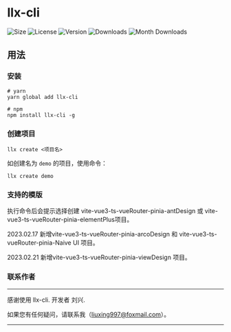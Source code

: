 # llx-cli

![Size](https://img.shields.io/bundlephobia/min/llx-cli?style=flat-square)
![License](https://img.shields.io/npm/l/llx-cli?style=flat-square)
![Version](https://img.shields.io/npm/v/llx-cli?style=flat-square)
![Downloads](https://img.shields.io/npm/dt/llx-cli?style=flat-square)
![Month Downloads](https://img.shields.io/npm/dm/llx-cli?style=flat-square)


## 用法

### 安装

```shell
# yarn 
yarn global add llx-cli
```

```shell
# npm 
npm install llx-cli -g
```

### 创建项目

```shell
llx create <项目名>
```
如创建名为 `demo` 的项目，使用命令：
```shell
llx create demo
```
### 支持的模版
执行命令后会提示选择创建 vite-vue3-ts-vueRouter-pinia-antDesign 或 vite-vue3-ts-vueRouter-pinia-elementPlus项目。

2023.02.17 新增vite-vue3-ts-vueRouter-pinia-arcoDesign 和 vite-vue3-ts-vueRouter-pinia-Naive UI 项目。

2023.02.21 新增vite-vue3-ts-vueRouter-pinia-viewDesign 项目。

### 联系作者
---
感谢使用 llx-cli. 开发者 刘兴.

如果您有任何疑问，请联系我（liuxing997@foxmail.com）。

---
